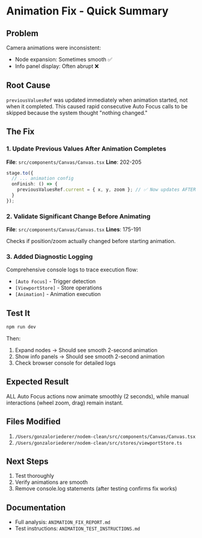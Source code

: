 # Animation Fix - Quick Summary

## Problem
Camera animations were inconsistent:
- Node expansion: Sometimes smooth ✅
- Info panel display: Often abrupt ❌

## Root Cause
`previousValuesRef` was updated immediately when animation started, not when it completed. This caused rapid consecutive Auto Focus calls to be skipped because the system thought "nothing changed."

## The Fix

### 1. Update Previous Values After Animation Completes
**File**: `src/components/Canvas/Canvas.tsx`
**Line**: 202-205

```typescript
stage.to({
  // ... animation config
  onFinish: () => {
    previousValuesRef.current = { x, y, zoom }; // ✅ Now updates AFTER completion
  }
});
```

### 2. Validate Significant Change Before Animating
**File**: `src/components/Canvas/Canvas.tsx`
**Lines**: 175-191

Checks if position/zoom actually changed before starting animation.

### 3. Added Diagnostic Logging
Comprehensive console logs to trace execution flow:
- `[Auto Focus]` - Trigger detection
- `[ViewportStore]` - Store operations
- `[Animation]` - Animation execution

## Test It

```bash
npm run dev
```

Then:
1. Expand nodes → Should see smooth 2-second animation
2. Show info panels → Should see smooth 2-second animation
3. Check browser console for detailed logs

## Expected Result
ALL Auto Focus actions now animate smoothly (2 seconds), while manual interactions (wheel zoom, drag) remain instant.

## Files Modified
1. `/Users/gonzaloriederer/nodem-clean/src/components/Canvas/Canvas.tsx`
2. `/Users/gonzaloriederer/nodem-clean/src/stores/viewportStore.ts`

## Next Steps
1. Test thoroughly
2. Verify animations are smooth
3. Remove console.log statements (after testing confirms fix works)

## Documentation
- Full analysis: `ANIMATION_FIX_REPORT.md`
- Test instructions: `ANIMATION_TEST_INSTRUCTIONS.md`
